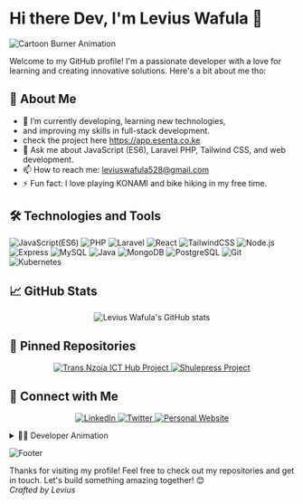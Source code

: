 # Hi there Dev, I'm Levius Wafula 👋

![Cartoon Burner Animation](https://media3.giphy.com/media/v1.Y2lkPTc5MGI3NjExMThrYjI4aWI3dHAwaGV0Zno0N3lieXA4ZW9rMnpraTU0dGhlZTRudyZlcD12MV9pbnRlcm5hbF9naWZfYnlfaWQmY3Q9Zw/78XCFBGOlS6keY1Bil/giphy.gif)

Welcome to my GitHub profile! I'm a passionate developer with a love 
for learning and creating innovative solutions. Here's a bit about me tho:

## 🚀 About Me
- 🌱 I’m currently developing, learning new technologies,
-  and improving my skills in full-stack development.
-  check the project here https://app.esenta.co.ke
- 💬 Ask me about JavaScript (ES6), Laravel PHP, Tailwind CSS, and web development.
- 📫 How to reach me: [leviuswafula528@gmail.com](mailto:leviuswafula528@gmail.com)
- ⚡ Fun fact: I love playing KONAMI and bike hiking in my free time.

## 🛠️ Technologies and Tools
![JavaScript(ES6)](https://img.shields.io/badge/-JavaScript-F7DF1E?style=flat&logo=javascript&logoColor=black)
![PHP](https://img.shields.io/badge/-php-007396?style=flat&logo=php&logoColor=white)
![Laravel](https://img.shields.io/badge/-Laravel-F05340?style=flat&logo=laravel&logoColor=white)
![React](https://img.shields.io/badge/-React-61DAFB?style=flat&logo=react&logoColor=black)
![TailwindCSS](https://img.shields.io/badge/-TailwindCSS-38B2AC?style=flat&logo=tailwindcss&logoColor=white)
![Node.js](https://img.shields.io/badge/-Node.js-339933?style=flat&logo=nodedotjs&logoColor=white)
![Express](https://img.shields.io/badge/-Express-000000?style=flat&logo=express&logoColor=white)
![MySQL](https://img.shields.io/badge/-MySQL-4479A1?style=flat&logo=mysql&logoColor=white)
![Java](https://img.shields.io/badge/-Java-007396?style=flat&logo=java&logoColor=white)
![MongoDB](https://img.shields.io/badge/-MongoDB-47A248?style=flat&logo=mongodb&logoColor=white)
![PostgreSQL](https://img.shields.io/badge/-PostgreSQL-336791?style=flat&logo=postgresql&logoColor=white)
![Git](https://img.shields.io/badge/-Git-F05032?style=flat&logo=git&logoColor=white)
![Kubernetes](https://img.shields.io/badge/-Kubernetes-326CE5?style=flat&logo=kubernetes&logoColor=white)

## 📈 GitHub Stats
<p align="center">
  <img src="https://github-readme-stats.vercel.app/api?username=leviuswafula52&show_icons=true&theme=radical" alt="Levius Wafula's GitHub stats" />
</p>

## 📌 Pinned Repositories
<p align="center">
  <a href="https://github.com/leviuswafula52/ansnzoia-ict-hub-4szc.b12sites.com/index#home">
    <img src="https://github-readme-stats.vercel.app/api/pin/?username=leviuswafula52&repo=Trans-Nzoia-ICT-hub-project&theme=radical" alt="Trans Nzoia ICT Hub Project" />
  </a>
  <a href="https://github.com/leviuswafula52/leviuswafula.netlify.app">
    <img src="https://github-readme-stats.vercel.app/api/pin/?username=leviuswafula52&repo=Shulepress-project&theme=radical" alt="Shulepress Project" />
  </a>
</p>

## 🤝 Connect with Me
<p align="center">
  <a href="https://www.linkedin.com/in/leviuswafula">
    <img src="https://img.shields.io/badge/-LinkedIn-0077B5?style=flat&logo=linkedin&logoColor=white" alt="LinkedIn" />
  </a>
  <a href="https://twitter.com/wafulalevius">
    <img src="https://img.shields.io/badge/-Twitter-1DA1F2?style=flat&logo=twitter&logoColor=white" alt="Twitter" />
  </a>
  <a href="https://leviuswafula.netlify.app">
    <img src="https://img.shields.io/badge/-Website-FF7139?style=flat&logo=google-chrome&logoColor=white" alt="Personal Website" />
  </a>
</p>

<details>
  <summary>👨‍💻 Developer Animation</summary>
  <div align="center">
    <code>console.log('Welcome to my GitHub profile!');</code>
  </div>
</details>

![Footer](https://drive.google.com/drive/folders/1lnpDpegfsXRd3yQz3g0zssXykOZVxtRu/footer.gif)

Thanks for visiting my profile! Feel free to check out my repositories and get in touch. Let's build something amazing together! 😊  
_Crafted by Levius_
